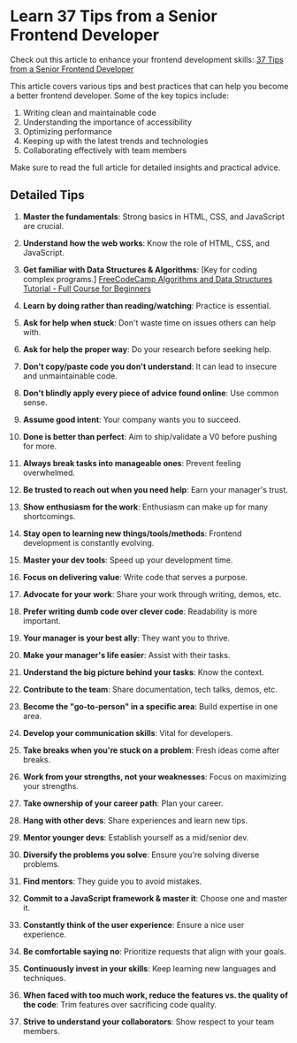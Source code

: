 # Learn 37 Tips from a Senior Frontend Developer

Check out this article to enhance your frontend development skills:
[37 Tips from a Senior Frontend Developer](https://dev.to/_ndeyefatoudiop/37-tips-from-a-senior-frontend-developer-251b?ref=dailydev)

This article covers various tips and best practices that can help you become a better frontend developer. Some of the key topics include:

1. Writing clean and maintainable code
2. Understanding the importance of accessibility
3. Optimizing performance
4. Keeping up with the latest trends and technologies
5. Collaborating effectively with team members

Make sure to read the full article for detailed insights and practical advice.

## Detailed Tips

1. **Master the fundamentals**: Strong basics in HTML, CSS, and JavaScript are crucial.
2. **Understand how the web works**: Know the role of HTML, CSS, and JavaScript.
3. **Get familiar with Data Structures & Algorithms**: [Key for coding complex programs.]
[FreeCodeCamp Algorithms and Data Structures Tutorial - Full Course for Beginners](https://www.youtube.com/watch?v=8hly31xKli0)

4. **Learn by doing rather than reading/watching**: Practice is essential.
5. **Ask for help when stuck**: Don't waste time on issues others can help with.
6. **Ask for help the proper way**: Do your research before seeking help.
7. **Don't copy/paste code you don't understand**: It can lead to insecure and unmaintainable code.
8. **Don't blindly apply every piece of advice found online**: Use common sense.
9. **Assume good intent**: Your company wants you to succeed.
10. **Done is better than perfect**: Aim to ship/validate a V0 before pushing for more.
11. **Always break tasks into manageable ones**: Prevent feeling overwhelmed.
12. **Be trusted to reach out when you need help**: Earn your manager's trust.
13. **Show enthusiasm for the work**: Enthusiasm can make up for many shortcomings.
14. **Stay open to learning new things/tools/methods**: Frontend development is constantly evolving.
15. **Master your dev tools**: Speed up your development time.
16. **Focus on delivering value**: Write code that serves a purpose.
17. **Advocate for your work**: Share your work through writing, demos, etc.
18. **Prefer writing dumb code over clever code**: Readability is more important.
19. **Your manager is your best ally**: They want you to thrive.
20. **Make your manager's life easier**: Assist with their tasks.
21. **Understand the big picture behind your tasks**: Know the context.
22. **Contribute to the team**: Share documentation, tech talks, demos, etc.
23. **Become the "go-to-person" in a specific area**: Build expertise in one area.
24. **Develop your communication skills**: Vital for developers.
25. **Take breaks when you're stuck on a problem**: Fresh ideas come after breaks.
26. **Work from your strengths, not your weaknesses**: Focus on maximizing your strengths.
27. **Take ownership of your career path**: Plan your career.
28. **Hang with other devs**: Share experiences and learn new tips.
29. **Mentor younger devs**: Establish yourself as a mid/senior dev.
30. **Diversify the problems you solve**: Ensure you're solving diverse problems.
31. **Find mentors**: They guide you to avoid mistakes.
32. **Commit to a JavaScript framework & master it**: Choose one and master it.
33. **Constantly think of the user experience**: Ensure a nice user experience.
34. **Be comfortable saying no**: Prioritize requests that align with your goals.
35. **Continuously invest in your skills**: Keep learning new languages and techniques.
36. **When faced with too much work, reduce the features vs. the quality of the code**: Trim features over sacrificing code quality.
37. **Strive to understand your collaborators**: Show respect to your team members.

